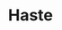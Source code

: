 ---
title: "Haste"
permalink: /spells/haste/
tags:
  - Spell
available_for:
  - Sorcerer
  - Wizard
level: "3rd Level"
school: "Transmutation"
range: "30 ft"
comp:
  - V
  - S
  - M
material: "a shaving of licorice root."
duration: "Up to 1 minute"
concentration: true
description: |
  Choose a willing creature that you can see within range. Until the spell ends, the target's speed is doubled, it gains a +2 bonus to AC, it has advantage on dexterity saving throws, and it gains an additional action on each of its turns. That action can be used only to take the Attack (one weapon attack only), Dash, Disengage, Hide, or Use an Object action.

  When the spell ends, the target can't move or take actions until after its next turn, as a wave of lethargy sweeps over it.
excerpt: "Choose a willing creature that you can see within range."
source: "Basic Rules"
---